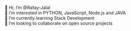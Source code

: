 👋 Hi, I’m @Rafay-Jalal
<br>
👀 I’m interested in PYTHON, JavaScript, Node.js and JAVA
<br>
🌱 I’m currently learning Stack Development
<br>
💞️ I’m looking to collaborate on open source projects

